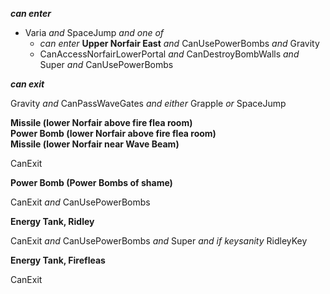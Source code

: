 ﻿***can enter***

- Varia *and* SpaceJump *and one of*
  - *can enter* **Upper Norfair East** *and* CanUsePowerBombs *and* Gravity
  - CanAccessNorfairLowerPortal *and* CanDestroyBombWalls *and* Super *and* CanUsePowerBombs

***can exit***

Gravity *and* CanPassWaveGates *and either* Grapple *or* SpaceJump

**Missile (lower Norfair above fire flea room)**  
**Power Bomb (lower Norfair above fire flea room)**  
**Missile (lower Norfair near Wave Beam)**

CanExit

**Power Bomb (Power Bombs of shame)**

CanExit *and* CanUsePowerBombs

**Energy Tank, Ridley**

CanExit *and* CanUsePowerBombs *and* Super *and if keysanity* RidleyKey

**Energy Tank, Firefleas**

CanExit
